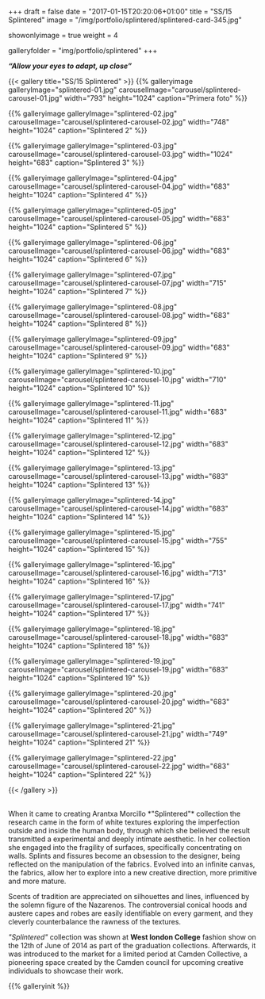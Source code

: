 +++
draft = false
date = "2017-01-15T20:20:06+01:00"
title = "SS/15 Splintered"
image = "/img/portfolio/splintered/splintered-card-345.jpg"

showonlyimage = true
weight = 4

galleryfolder = "img/portfolio/splintered"
+++

***“Allow your eyes to adapt, up close”***

<!--more-->

{{< gallery title="SS/15 Splintered" >}}
  {{% galleryimage galleryImage="splintered-01.jpg" carouselImage="carousel/splintered-carousel-01.jpg" width="793" height="1024" caption="Primera foto" %}}

  {{% galleryimage galleryImage="splintered-02.jpg" carouselImage="carousel/splintered-carousel-02.jpg" width="748" height="1024" caption="Splintered 2" %}}

  {{% galleryimage galleryImage="splintered-03.jpg" carouselImage="carousel/splintered-carousel-03.jpg" width="1024" height="683" caption="Splintered 3" %}}

  {{% galleryimage galleryImage="splintered-04.jpg" carouselImage="carousel/splintered-carousel-04.jpg" width="683" height="1024" caption="Splintered 4" %}}

  {{% galleryimage galleryImage="splintered-05.jpg" carouselImage="carousel/splintered-carousel-05.jpg" width="683" height="1024" caption="Splintered 5" %}}

  {{% galleryimage galleryImage="splintered-06.jpg" carouselImage="carousel/splintered-carousel-06.jpg" width="683" height="1024" caption="Splintered 6" %}}

  {{% galleryimage galleryImage="splintered-07.jpg" carouselImage="carousel/splintered-carousel-07.jpg" width="715" height="1024" caption="Splintered 7" %}}

  {{% galleryimage galleryImage="splintered-08.jpg" carouselImage="carousel/splintered-carousel-08.jpg" width="683" height="1024" caption="Splintered 8" %}}

  {{% galleryimage galleryImage="splintered-09.jpg" carouselImage="carousel/splintered-carousel-09.jpg" width="683" height="1024" caption="Splintered 9" %}}

  {{% galleryimage galleryImage="splintered-10.jpg" carouselImage="carousel/splintered-carousel-10.jpg" width="710" height="1024" caption="Splintered 10" %}}

  {{% galleryimage galleryImage="splintered-11.jpg" carouselImage="carousel/splintered-carousel-11.jpg" width="683" height="1024" caption="Splintered 11" %}}

  {{% galleryimage galleryImage="splintered-12.jpg" carouselImage="carousel/splintered-carousel-12.jpg" width="683" height="1024" caption="Splintered 12" %}}

  {{% galleryimage galleryImage="splintered-13.jpg" carouselImage="carousel/splintered-carousel-13.jpg" width="683" height="1024" caption="Splintered 13" %}}

  {{% galleryimage galleryImage="splintered-14.jpg" carouselImage="carousel/splintered-carousel-14.jpg" width="683" height="1024" caption="Splintered 14" %}}

  {{% galleryimage galleryImage="splintered-15.jpg" carouselImage="carousel/splintered-carousel-15.jpg" width="755" height="1024" caption="Splintered 15" %}}

  {{% galleryimage galleryImage="splintered-16.jpg" carouselImage="carousel/splintered-carousel-16.jpg" width="713" height="1024" caption="Splintered 16" %}}

  {{% galleryimage galleryImage="splintered-17.jpg" carouselImage="carousel/splintered-carousel-17.jpg" width="741" height="1024" caption="Splintered 17" %}}

  {{% galleryimage galleryImage="splintered-18.jpg" carouselImage="carousel/splintered-carousel-18.jpg" width="683" height="1024" caption="Splintered 18" %}}

  {{% galleryimage galleryImage="splintered-19.jpg" carouselImage="carousel/splintered-carousel-19.jpg" width="683" height="1024" caption="Splintered 19" %}}

  {{% galleryimage galleryImage="splintered-20.jpg" carouselImage="carousel/splintered-carousel-20.jpg" width="683" height="1024" caption="Splintered 20" %}}

  {{% galleryimage galleryImage="splintered-21.jpg" carouselImage="carousel/splintered-carousel-21.jpg" width="749" height="1024" caption="Splintered 21" %}}

  {{% galleryimage galleryImage="splintered-22.jpg" carouselImage="carousel/splintered-carousel-22.jpg" width="683" height="1024" caption="Splintered 22" %}}

{{< /gallery >}}

<br/>
When it came to creating Arantxa Morcillo *"Splintered"* collection the research came in the form of white textures exploring the imperfection outside and inside the human body, through which she believed the result transmitted a experimental and deeply intimate aesthetic. In her collection she engaged into the fragility of surfaces, specifically concentrating on walls. Splints and fissures become an obsession to the designer, being reflected on the manipulation of the fabrics. Evolved into an infinite canvas, the fabrics, allow her to explore into a new creative direction, more primitive and more mature.

Scents of tradition are appreciated on silhouettes and lines, influenced by the solemn figure of the Nazarenos. The controversial conical hoods and austere capes and robes are easily identifiable on every garment, and they cleverly counterbalance the rawness of the textures.

*"Splintered"* collection was shown at **West london College** fashion show on the 12th of June of 2014 as part of the graduation collections. Afterwards, it was introduced to the market for a limited period at Camden Collective, a pioneering space created by the Camden council for upcoming creative individuals to showcase their work.


{{% galleryinit %}}
